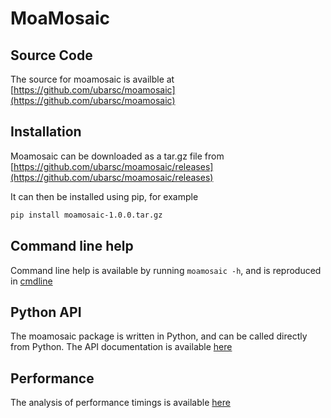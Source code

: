 # MoaMosaic
## Source Code
The source for moamosaic is availble at 
[https://github.com/ubarsc/moamosaic](https://github.com/ubarsc/moamosaic)

## Installation
Moamosaic can be downloaded as a tar.gz file from 
[https://github.com/ubarsc/moamosaic/releases](https://github.com/ubarsc/moamosaic/releases)

It can then be installed using pip, for example

```bash
pip install moamosaic-1.0.0.tar.gz
```

## Command line help
Command line help is available by running `moamosaic -h`, and is 
reproduced in [cmdline](cmdline.md)

## Python API
The moamosaic package is written in Python, and can be called directly 
from Python. The API documentation is available [here](api)

## Performance
The analysis of performance timings is available [here](performance.md)
